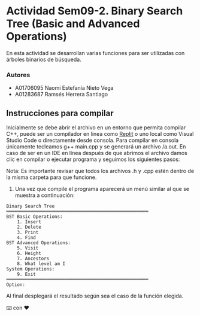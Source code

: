 # Actividad Sem09-2. Binary Search Tree (Basic and Advanced Operations)

En esta actividad se desarrollan varias funciones para ser utilizadas con árboles binarios de búsqueda.

### Autores

- A01706095 Naomi Estefanía Nieto Vega
- A01283687 Ramsés Herrera Santiago

## Instrucciones para compilar 

Inicialmente se debe abrir el archivo en un entorno que permita compilar C++, puede ser un compilador en línea como [Replit](https://replit.com/) o uno local como Visual Studio Code o directamente desde consola. Para compilar en consola únicamente tecleamos g++ main.cpp y se generará un archivo /a.out. En caso de ser en un IDE en línea después de que abrimos el archivo damos clic en compilar o ejecutar programa y seguimos los siguientes pasos:

Nota: Es importante revisar que todos los archivos .h y .cpp estén dentro de la misma carpeta para que funcione.

1. Una vez que compile el programa aparecerá un menú similar al que se muestra a continuación:
```
Binary Search Tree
═════════════════════════════════════════════════════
BST Basic Operations: 
    1. Insert
    2. Delete
    3. Print
    4. Find
BST Advanced Operations: 
    5. Visit
    6. Height
    7. Ancestors
    8. What level am I
System Operations: 
    9. Exit
═════════════════════════════════════════════════════
Option: 
```

Al final desplegará el resultado según sea el caso de la función elegida.



⌨️ con ❤️ 
